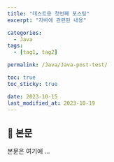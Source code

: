 ```yaml
---
title: "테스트용 첫번째 포스팅"
excerpt: "자바에 관련된 내용"

categories:
  - Java
tags:
  - [tag1, tag2]

permalink: /Java/Java-post-test/

toc: true
toc_sticky: true

date: 2023-10-15
last_modified_at: 2023-10-19
---
```


## 🦥 본문

본문은 여기에 ...
